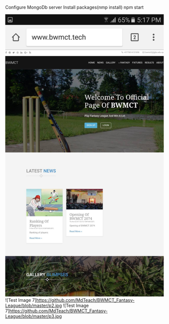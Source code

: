 Configure MongoDb server
Install packages(nmp install)
npm start

![Test Image 7](https://github.com/MdTeach/BWMCT_Fantasy-League/blob/master/p1.jpg?raw=true)
![Test Image 7]https://github.com/MdTeach/BWMCT_Fantasy-League/blob/master/p2.jpg
![Test Image 7]https://github.com/MdTeach/BWMCT_Fantasy-League/blob/master/p3.jpg
